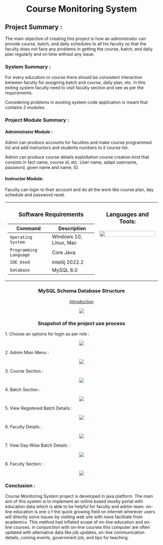 <h1 align="center">Course Monitoring System</h1>

<h2>Project Summary :</h2>
<p>The main objective of creating this project is how an administrator can provide course, batch, and daily schedules to all his faculty so that the faculty does not face any problems in getting the course, batch, and daily plan regularly and on time without any issue.</p>

<h3>System Summary :</h3>
<p>For every education or course there should be consistent interaction between faculty for assigning batch and course, daily plan, etc. In this exiting system faculty need to visit faculty section and see as per the requirements.

Considering problems in existing system code application is meant that contains 2 modules.</p>

<h3>Project Module Summary :</h3>
<h4>Administrator Module : </h4>
<p>Admin can produce accounts for faculties and make course programmed list and add instructors and students numbers to it course list.

Admin can produce course details exploitation course creation kind that consists in fact name, course id, etc. User name, adapt username, password, given name and name, ID.</p>
<h4>Instructor Module: </h4>
<p>Faculty can login to their account and do all the work like course plan, day schedule and password reset.</p>



<table align="center">
<tbody>
<tr valign="top">
<td width="25%" align="center">

<h3>Software Requirements</h3>
  
| Command | Description |
| --- | --- |
| `Operating System` | Windows 10, Linux, Mac |
| `Programming Language` | Core Java. |
| `IDE Used` | Intellij 2022.2 |
| `Database ` | MySQL 8.0 |
  
</td>
<td width="25%" align="center">
<h3>Languages and Tools:</h3>
<p align="left"><img height="100%" src="https://user-images.githubusercontent.com/103574856/201464626-db0569a2-4fde-4cd5-a67b-5e1025af5723.png" alt=""/></p>
</td>
</tr>
</tbody>
</table>


<h3 align="center">MySQL Schema Database Structure</h3>
<p align="center"><a href="doc:introduction" target="_blank">Introduction</a></p>
<p align="center"><img src="https://user-images.githubusercontent.com/103574856/201464920-3e606ecc-0855-4067-9efe-102a8a4d0963.png"/></p>


<h3 align="center">Snapshot of the project use process</h3>
<p>1. Choose an options for login as per role : </p>
<p align="center"><img src="https://user-images.githubusercontent.com/103574856/201465160-25232bde-8fdb-4859-abd7-873760a786e3.png" /></p>
<p>2. Admin Main Menu : </p>
<p align="center"><img src="https://user-images.githubusercontent.com/103574856/201465190-049ca086-10b2-4bb7-bd29-d55ea07eec88.png" /></p>
<p>3. Course Section : </p>
<p align="center"><img src="https://user-images.githubusercontent.com/103574856/201465243-aecb8933-5479-4b05-bc02-5f814992dc4b.png" /></p>
<p>4. Batch Section : </p>
<p align="center"><img src="https://user-images.githubusercontent.com/103574856/201465333-f591c4c1-756a-4fb2-9136-3cb70176ea67.png" /></p>

<p>5. View Registered Batch Details : </p>
<p align="center"><img src="https://user-images.githubusercontent.com/103574856/201465391-81db5f8f-5448-45bd-bac2-915da5274102.png" /></p>

<p>6. Faculty Details : </p>
<p align="center"><img src="https://user-images.githubusercontent.com/103574856/201465434-ecbafc50-bfee-49d5-b69b-a25f4a8613c0.png" /></p>
<p>7. View Day-Wise Batch Details  : </p>
<p align="center"><img src="https://user-images.githubusercontent.com/103574856/201465482-3ab00ccc-a4a5-492f-bf3e-ee413710a41e.png" /></p>
<p>8. Faculty Section : </p>
<p align="center"><img src="https://user-images.githubusercontent.com/103574856/201465535-54e0524d-a5d0-4e66-b3ac-9bac993c1bbe.png" /></p>


<h3>Conclusion : </h3>
<p>Course Monitoring System project is developed in java platform. The main aim of this system is to implement an online based mostly portal with education data which is able to be helpful for faculty and admin team. on-line education is one o f the quick growing field on internet wherever users will directly solve issues by visiting web site with none facilitate from academics. This method had inflated scope of on-line education and on-line courses. in conjunction with on-line courses this computer are often updated with alternative data like job updates, on-line communication details, coming events, government job, and tips for teaching.</p>


